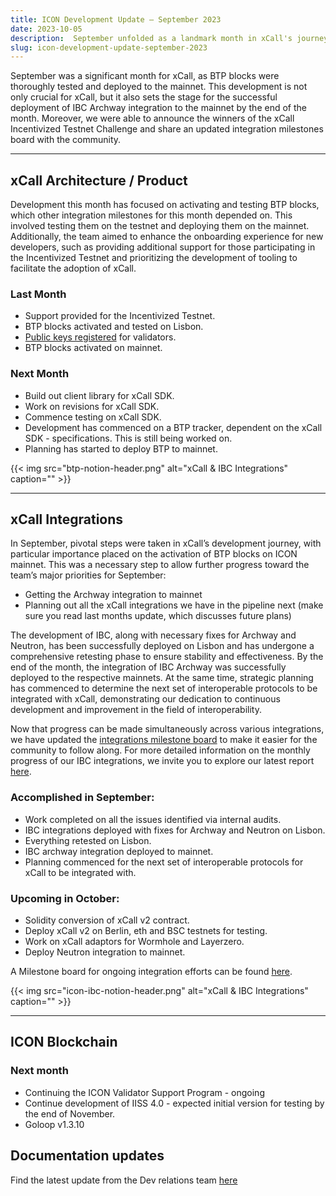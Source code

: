 ```yaml
---
title: ICON Development Update – September 2023
date: 2023-10-05
description:  September unfolded as a landmark month in xCall's journey, with BTP blocks having been tested and deployed to mainnet, paving the way for the IBC Archway integration.
slug: icon-development-update-september-2023
---
```


September was a significant month for xCall, as BTP blocks were thoroughly tested and deployed to the mainnet. This development is not only crucial for xCall, but it also sets the stage for the successful deployment of IBC Archway integration to the mainnet by the end of the month. Moreover, we were able to announce the winners of the xCall Incentivized Testnet Challenge and share an updated integration milestones board with the community.

---

## xCall Architecture / Product

Development this month has focused on activating and testing BTP blocks, which other integration milestones for this month depended on. This involved testing them on the testnet and deploying them on the mainnet. Additionally, the team aimed to enhance the onboarding experience for new developers, such as providing additional support for those participating in the Incentivized Testnet and prioritizing the development of tooling to facilitate the adoption of xCall.

### Last Month

- Support provided for the Incentivized Testnet.
- BTP blocks activated and tested on Lisbon.
- [Public keys registered](https://docs.icon.community/getting-started/how-to-run-a-validator-node/register-prep-node-public-key) for validators.
- BTP blocks activated on mainnet.


### Next Month

- Build out client library for xCall SDK.
- Work on revisions for xCall SDK.
- Commence testing on xCall SDK.
- Development has commenced on a BTP tracker, dependent on the xCall SDK - specifications. This is still being worked on.
- Planning has started to deploy BTP to mainnet.


{{< img src="btp-notion-header.png" alt="xCall & IBC Integrations" caption="" >}}

------

## xCall Integrations

In September, pivotal steps were taken in xCall’s development journey, with particular importance placed on the activation of BTP blocks on ICON mainnet. This was a necessary step to allow further progress toward the team’s major priorities for September:

- Getting the Archway integration to mainnet
- Planning out all the xCall integrations we have in the pipeline next (make sure you read last months update, which discusses future plans)

The development of IBC, along with necessary fixes for Archway and Neutron, has been successfully deployed on Lisbon and has undergone a comprehensive retesting phase to ensure stability and effectiveness. By the end of the month, the integration of IBC Archway was successfully deployed to the respective mainnets. At the same time, strategic planning has commenced to determine the next set of interoperable protocols to be integrated with xCall, demonstrating our dedication to continuous development and improvement in the field of interoperability.

Now that progress can be made simultaneously across various integrations, we have updated the [integrations milestone board](https://www.notion.so/66221606c1464911be07c4ae73813578?pvs=21) to make it easier for the community to follow along. For more detailed information on the monthly progress of our IBC integrations, we invite you to explore our latest report [here](https://github.com/icon-project/grants-program/blob/main/progress-reports/ibc-integration/iBriz-IBC-August-2023-Progress-Update.md).

### Accomplished in September:
- Work completed on all the issues identified via internal audits.
- IBC integrations deployed with fixes for Archway and Neutron on Lisbon.
- Everything retested on Lisbon.
- IBC archway integration deployed to mainnet.
- Planning commenced for the next set of interoperable protocols for xCall to be integrated with.

### Upcoming in October:
- Solidity conversion of xCall v2 contract.
- Deploy xCall v2 on Berlin, eth and BSC testnets for testing.
- Work on xCall adaptors for Wormhole and Layerzero.
- Deploy Neutron integration to mainnet.

A Milestone board for ongoing integration efforts can be found [here](https://www.notion.so/66221606c1464911be07c4ae73813578?pvs=21).

{{< img src="icon-ibc-notion-header.png" alt="xCall & IBC Integrations" caption="" >}}

------

## ICON Blockchain

### Next month

- Continuing the ICON Validator Support Program - ongoing
- Continue development of IISS 4.0 - expected initial version for testing by the end of November.
- Goloop v1.3.10


## Documentation updates

Find the latest update from the Dev relations team [here](https://github.com/icon-project/grants-program/blob/main/progress-reports/developer-relations/developer-relations-support-progress-report-aug-2023.md)
